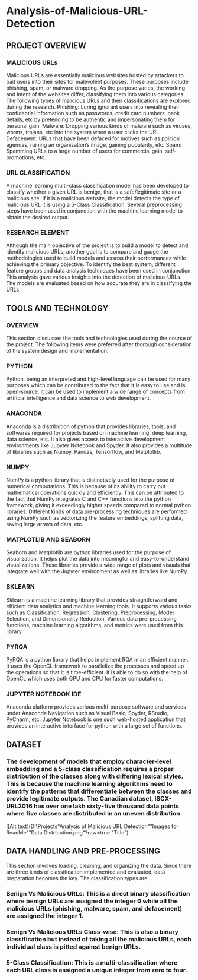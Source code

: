 # Analysis-of-Malicious-URL-Detection

## PROJECT OVERVIEW
### MALICIOUS URLs
Malicious URLs are essentially malicious websites hosted by attackers to bait users into their sites for malevolent purposes. These purposes include phishing, spam, or malware dropping. As the purpose varies, the working and intent of the websites differ, classifying them into various categories. The following types of malicious URLs and their classifications are explored during the research.
Phishing: Luring ignorant users into revealing their confidential information such as passwords, credit card numbers, bank details, etc by pretending to be authentic and impersonating them for personal gain.
Malware: Dropping various kinds of malware such as viruses, worms, trojans, etc into the system when a user clicks the URL.
Defacement: URLs that have been defaced for motives such as political agendas, ruining an organization’s image, gaining popularity, etc.
Spam: Spamming URLs to a large number of users for commercial gain, self-promotions, etc.

### URL CLASSIFICATION
A machine learning multi-class classification model has been developed to classify whether a given URL is benign, that is a safe/legitimate site or a malicious site. If it is a malicious website, the model detects the type of malicious URL it is using a 5-Class Classification. Several preprocessing steps have been used in conjunction with the machine learning model to obtain the desired output.

### RESEARCH ELEMENT
Although the main objective of the project is to build a model to detect and identify malicious URLs, another goal is to compare and gauge the methodologies used to build models and assess their performances while achieving the primary objective.
To identify the best system, different feature groups and data analysis techniques have been used in conjunction. This analysis gave various insights into the detection of malicious URLs. The models are evaluated based on how accurate they are in classifying the URLs.


## TOOLS AND TECHNOLOGY
### OVERVIEW 
This section discusses the tools and technologies used during the course of the project. The following items were preferred after thorough consideration of the system design and implementation.

### PYTHON
Python, being an interpreted and high-level language can be used for many purposes which can be contributed to the fact that it is easy to use and is open-source. It can be used to implement a wide range of concepts from artificial intelligence and data science to web development.

### ANACONDA
Anaconda is a distribution of python that provides libraries, tools, and softwares required for projects based on machine learning, deep learning, data science, etc. It also gives access to interactive development environments like Jupyter Notebook and Spyder. It also provides a multitude of libraries such as Numpy, Pandas, Tensorflow, and Matplotlib.

### NUMPY
NumPy is a python library that is distinctively used for the purpose of numerical computations. This is because of its ability to carry out mathematical operations quickly and efficiently. This can be attributed to the fact that NumPy integrates C and C++  functions into the python framework, giving it exceedingly higher speeds compared to normal python libraries. Different kinds of data pre-processing techniques are performed using NumPy such as vectorizing the feature embeddings, splitting data, saving large arrays of data, etc.

### MATPLOTLIB AND SEABORN
Seaborn and Matplotlib are python libraries used for the purpose of visualization. It helps plot the data into meaningful and easy-to-understand visualizations. These libraries provide a wide range of plots and visuals that integrate well with the Jupyter environment as well as libraries like NumPy.

### SKLEARN
Sklearn is a machine learning library that provides straightforward and efficient data analytics and machine learning tools. It supports various tasks such as Classification, Regression, Clustering, Preprocessing, Model Selection, and Dimensionality Reduction. Various data pre-processing functions, machine learning algorithms, and metrics were used from this library.

### PYRQA
PyRQA is a python library that helps implement RQA in an efficient manner. It uses the OpenCL framework to parallelize the processes and speed up the operations so that it is time-efficient. It is able to do so with the help of OpenCL which uses both GPU and CPU for faster computations.

### JUPYTER NOTEBOOK IDE
Anaconda platform provides various multi-purpose software and services under Anaconda Navigation such as Visual Basic, Spyder, RStudio, PyCharm, etc. Jupyter Notebook is one such web-hosted application that provides an interactive interface for python with a large set of functions.

## DATASET
### The development of models that employ character-level embedding and a 5-class classification requires a proper distribution of the classes along with differing lexical styles. This is because the machine learning algorithms need to identify the patterns that differentiate between the classes and provide legitimate outputs. The Canadian dataset, ISCX-URL2016 has over one lakh sixty-five thousand data points where five classes are distributed in an uneven distribution.

![Alt text](D:\Projects\"Analysis of Malicious URL Detection"\"Images for ReadMe"\"Data Distribution.png"?raw=true "Title")

## DATA HANDLING AND PRE-PROCESSING
This section involves loading, cleaning, and organizing the data. Since there are three kinds of classification implemented and evaluated, data preparation becomes the key. The classification types are
### Benign Vs Malicious URLs: This is a direct binary classification where benign URLs are assigned the integer 0 while all the malicious URLs (phishing, malware, spam, and defacement) are assigned the integer 1.
### Benign Vs Malicious URLs Class-wise: This is also a binary classification but instead of taking all the malicious URLs, each individual class is pitted against benign URLs.
### 5-Class Classification: This is a multi-classification where each URL class is assigned a unique integer from zero to four.



